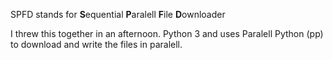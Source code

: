 SPFD stands for **S**equential **P**aralell **F**ile **D**ownloader

I threw this together in an afternoon. Python 3 and uses Paralell Python (pp) to download and write the files in paralell.